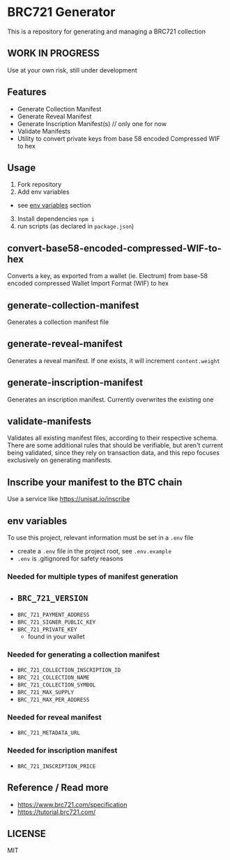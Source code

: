 # BRC721 Generator

This is a repository for generating and managing a BRC721 collection

## WORK IN PROGRESS

Use at your own risk, still under development

## Features

- Generate Collection Manifest
- Generate Reveal Manifest
- Generate Inscription Manifest(s) // only one for now
- Validate Manifests
- Utility to convert private keys from base 58 encoded Compressed WIF to hex

## Usage

1. Fork repository
2. Add env variables
  - see [env variables](#env-variables) section
3. Install dependencies `npm i`
4. run scripts (as declared in `package.json`)
  
  
## convert-base58-encoded-compressed-WIF-to-hex
    
Converts a key, as exported from a wallet (ie. Electrum) from base-58 encoded compressed Wallet Import Format (WIF) to hex

## generate-collection-manifest
    
Generates a collection manifest file

## generate-reveal-manifest

Generates a reveal manifest. If one exists, it will increment `content.weight`

## generate-inscription-manifest
    
Generates an inscription manifest. Currently overwrites the existing one

## validate-manifests

Validates all existing manifest files, according to their respective schema. There are some additional rules that should be verifiable, but aren't current being validated, since they rely on transaction data, and this repo focuses exclusively on generating manifests.

## Inscribe your manifest to the BTC chain

Use a service like https://unisat.io/inscribe

## env variables

To use this project, relevant information must be set in a `.env` file

- create a `.env` file in the project root, see `.env.example`
- `.env` is .gitignored for safety reasons

### Needed for multiple types of manifest generation

- ## `BRC_721_VERSION`
- `BRC_721_PAYMENT_ADDRESS`
- `BRC_721_SIGNER_PUBLIC_KEY`
- `BRC_721_PRIVATE_KEY`
  - found in your wallet

### Needed for generating a collection manifest

- `BRC_721_COLLECTION_INSCRIPTION_ID`
- `BRC_721_COLLECTION_NAME`
- `BRC_721_COLLECTION_SYMBOL`
- `BRC_721_MAX_SUPPLY`
- `BRC_721_MAX_PER_ADDRESS`

### Needed for reveal manifest

- `BRC_721_METADATA_URL`

### Needed for inscription manifest

- `BRC_721_INSCRIPTION_PRICE`

## Reference / Read more

- https://www.brc721.com/specification
- https://tutorial.brc721.com/

## LICENSE

MIT
